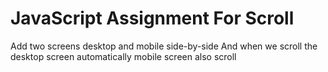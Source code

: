 # JavaScript Assignment For Scroll

Add two screens desktop and mobile side-by-side
And when we scroll the desktop screen automatically mobile screen also scroll
